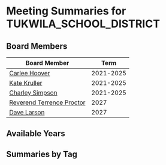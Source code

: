 # Meeting Summaries for TUKWILA_SCHOOL_DISTRICT

## Board Members

| Board Member       | Term           |
|--------------------|----------------|
| [Carlee Hoover](board_member_148.md) | 2021-2025 |
| [Kate Kruller](board_member_149.md) | 2021-2025 |
| [Charley Simpson](board_member_150.md) | 2021-2025 |
| [Reverend Terrence Proctor](board_member_151.md) | 2027 |
| [Dave Larson](board_member_152.md) | 2027 |

## Available Years

## Summaries by Tag
